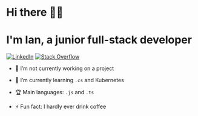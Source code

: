 # Hi there 👋🏽
# I'm Ian, a junior full-stack developer

[![LinkedIn](https://img.shields.io/badge/Connect-LinkedIn-blue)](https://linkedin.com/in/ianbandrade)
[![Stack Overflow](https://img.shields.io/badge/Follow-StackOverflow-orange)](https://stackoverflow.com/users/13660060)

- 🔭 I’m not currently working on a project

- 🌱 I’m currently learning `.cs` and Kubernetes

- 🏆 Main languages: `.js` and `.ts`

- ⚡ Fun fact: I hardly ever drink coffee
